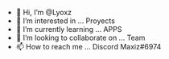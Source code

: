 - 👋 Hi, I’m @Lyoxz
- 👀 I’m interested in ... Proyects
- 🌱 I’m currently learning ... APPS
- 💞️ I’m looking to collaborate on ... Team
- 📫 How to reach me ... Discord Maxiz#6974

<!---
Lyoxz/Lyoxz is a ✨ special ✨ repository because its `README.md` (this file) appears on your GitHub profile.
You can click the Preview link to take a look at your changes.
--->
